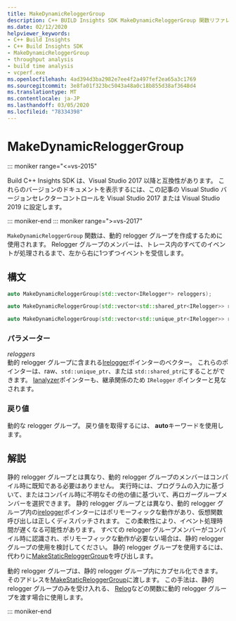 ```yaml
---
title: MakeDynamicReloggerGroup
description: C++ BUILD Insights SDK MakeDynamicReloggerGroup 関数リファレンス。
ms.date: 02/12/2020
helpviewer_keywords:
- C++ Build Insights
- C++ Build Insights SDK
- MakeDynamicReloggerGroup
- throughput analysis
- build time analysis
- vcperf.exe
ms.openlocfilehash: 4ad394d3ba2982e7ee4f2a497fef2ea65a3c1769
ms.sourcegitcommit: 3e8fa01f323bc5043a48a0c18b855d38af3648d4
ms.translationtype: MT
ms.contentlocale: ja-JP
ms.lasthandoff: 03/05/2020
ms.locfileid: "78334398"
---
```

# <a name="makedynamicreloggergroup"></a>MakeDynamicReloggerGroup

::: moniker range="<=vs-2015"

Build C++ Insights SDK は、Visual Studio 2017 以降と互換性があります。 これらのバージョンのドキュメントを表示するには、この記事の Visual Studio バージョンセレクターコントロールを Visual Studio 2017 または Visual Studio 2019 に設定します。

::: moniker-end
::: moniker range=">=vs-2017"

`MakeDynamicReloggerGroup` 関数は、動的 relogger グループを作成するために使用されます。 Relogger グループのメンバーは、トレース内のすべてのイベントが処理されるまで、左から右に1つずつイベントを受信します。

## <a name="syntax"></a>構文

```cpp
auto MakeDynamicReloggerGroup(std::vector<IRelogger*> reloggers);

auto MakeDynamicReloggerGroup(std::vector<std::shared_ptr<IRelogger>> reloggers);

auto MakeDynamicReloggerGroup(std::vector<std::unique_ptr<IRelogger>> reloggers);
```

### <a name="parameters"></a>パラメーター

*reloggers*\
動的 relogger グループに含まれる[Irelogger](../other-types/irelogger-class.md)ポインターのベクター。 これらのポインターは、raw、`std::unique_ptr`、または `std::shared_ptr`にすることができます。 [Ianalyzer](../other-types/ianalyzer-class.md)ポインターも、継承関係のため `IRelogger` ポインターと見なされます。

### <a name="return-value"></a>戻り値

動的な relogger グループ。 戻り値を取得するには、 **auto**キーワードを使用します。

## <a name="remarks"></a>解説

静的 relogger グループとは異なり、動的 relogger グループのメンバーはコンパイル時に既知である必要はありません。 実行時には、プログラムの入力に基づいて、またはコンパイル時に不明なその他の値に基づいて、再ロガーグループメンバーを選択できます。 静的 relogger グループとは異なり、動的 relogger グループ内の[irelogger](../other-types/irelogger-class.md)ポインターにはポリモーフィックな動作があり、仮想関数呼び出しは正しくディスパッチされます。 この柔軟性により、イベント処理時間が遅くなる可能性があります。 すべての relogger グループメンバーがコンパイル時に認識され、ポリモーフィックな動作が必要ない場合は、静的 relogger グループの使用を検討してください。 静的 relogger グループを使用するには、代わりに[MakeStaticReloggerGroup](make-static-relogger-group.md)を呼び出します。

動的 relogger グループは、静的 relogger グループ内にカプセル化できます。 そのアドレスを[MakeStaticReloggerGroup](make-static-relogger-group.md)に渡します。 この手法は、静的 relogger グループのみを受け入れる、 [Relog](relog.md)などの関数に動的 relogger グループを渡す場合に使用します。

::: moniker-end
